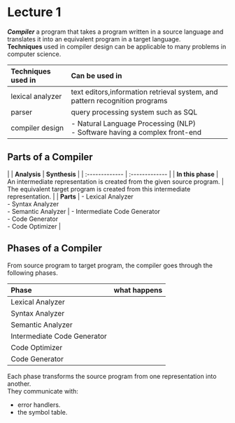 # Lecture 1

__*Compiler*__ a program that takes a program written in a
source language and translates it into an equivalent
program in a target language.<br>
**Techniques** used in compiler design can be applicable
to many problems in computer science. <br>

| **Techniques used in**  | **Can be used in** |
| :------------- | :------------- |
| lexical analyzer    | text editors,information retrieval system, and pattern recognition programs     |
| parser       | query processing system such as SQL       |
| compiler design | - Natural Language Processing (NLP) <br> - Software having a complex front-end |

## Parts of a Compiler

| | **Analysis**  | **Synthesis** |
| :------------- | :------------- |
| **In this phase** | An intermediate representation is created from the given source program. | The equivalent target program is created from this intermediate representation. |
| **Parts** | - Lexical Analyzer <br>- Syntax Analyzer <br>- Semantic Analyzer | - Intermediate Code Generator<br>- Code Generator<br>- Code Optimizer |

## Phases of a Compiler

From source program to target program, the compiler goes through the following phases.

| Phase | what happens |
| :------------- | :------------- |
| Lexical Analyzer | |
| Syntax Analyzer | |
| Semantic Analyzer | |
| Intermediate Code Generator | |
| Code Optimizer| |
| Code Generator| |

Each phase transforms the source program from one representation into another. <br>
They communicate with:
* error handlers.
* the symbol table.
